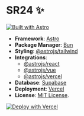 # SR24 ✨

[![Built with Astro](https://astro.badg.es/v2/built-with-astro/small.svg)](https://astro.build)

- **Framework**: [Astro](https://astro.build)
- **Package Manager**: [Bun](https://bun.sh)
- **Styling**: [@astrojs/tailwind](https://docs.astro.build/en/guides/integrations-guide/tailwind/)
- **Integrations**:
  - [@astrojs/react](https://docs.astro.build/en/guides/integrations-guide/react/)
  - [@astrojs/vue](https://docs.astro.build/en/guides/integrations-guide/vue/)
  - [@astrojs/vercel](https://docs.astro.build/en/guides/integrations-guide/vercel/)
- **Database**: [Supabase](https://supabase.com/)
- **Deployment**: [Vercel](https://vercel.com)
- **License**: [MIT License](./LICENSE).

[![Deploy with Vercel](https://vercel.com/button)](https://vercel.com/home)
